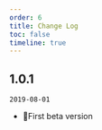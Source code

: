 ```yaml
---
order: 6
title: Change Log
toc: false
timeline: true
---
```


## 1.0.1

`2019-08-01`
 
- 🐞First beta version
